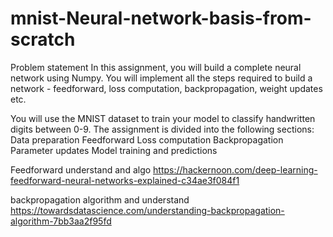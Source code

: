 # mnist-Neural-network-basis-from-scratch
Problem statement
In this assignment, you will build a complete neural network using Numpy. You will implement all the steps required to build a network - 
feedforward, loss computation, backpropagation, weight updates etc. 

You will use the MNIST dataset to train your model to classify handwritten digits between 0-9.
The assignment is divided into the following sections:
Data preparation
Feedforward
Loss computation
Backpropagation
Parameter updates
Model training and predictions


Feedforward understand and algo
https://hackernoon.com/deep-learning-feedforward-neural-networks-explained-c34ae3f084f1

backpropagation algorithm and understand
https://towardsdatascience.com/understanding-backpropagation-algorithm-7bb3aa2f95fd
